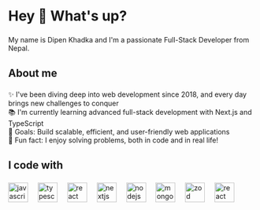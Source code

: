 <h1 align="left">Hey 👋 What's up?</h1>

###

<p align="left">My name is Dipen Khadka and I'm a passionate Full-Stack Developer from Nepal.</p>

###

<h2 align="left">About me</h2>

###

<p align="left">✨ I've been diving deep into web development since 2018, and every day brings new challenges to conquer<br>📚 I'm currently learning advanced full-stack development with Next.js and TypeScript<br>🎯 Goals: Build scalable, efficient, and user-friendly web applications<br>🎲 Fun fact: I enjoy solving problems, both in code and in real life!</p>

###

<h2 align="left">I code with</h2>

###

<div align="left">
  <img src="https://cdn.jsdelivr.net/gh/devicons/devicon/icons/javascript/javascript-original.svg" height="40" alt="javascript logo"  />
  <img width="12" />
  <img src="https://cdn.jsdelivr.net/gh/devicons/devicon/icons/typescript/typescript-original.svg" height="40" alt="typescript logo"  />
  <img width="12" />
  <img src="https://cdn.jsdelivr.net/gh/devicons/devicon/icons/react/react-original.svg" height="40" alt="react logo"  />
  <img width="12" />
  <img src="https://cdn.jsdelivr.net/gh/devicons/devicon/icons/nextjs/nextjs-original.svg" height="40" alt="nextjs logo"  />
  <img width="12" />
  <img src="https://cdn.jsdelivr.net/gh/devicons/devicon/icons/nodejs/nodejs-original.svg" height="40" alt="nodejs logo"  />
  <img width="12" />
  <img src="https://cdn.jsdelivr.net/gh/devicons/devicon/icons/mongodb/mongodb-original.svg" height="40" alt="mongodb logo"  />
  <img width="12" />
  <img src="https://zod.dev/logo.svg" height="40" alt="zod logo"  />
  <img width="12" />
  <img src="https://cdn.jsdelivr.net/gh/devicons/devicon/icons/react/react-original.svg" height="40" alt="react hook form logo"  />
</div>

###
